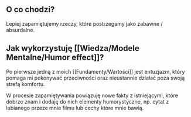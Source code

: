 ## O co chodzi? 
Lepiej zapamiętujemy rzeczy, które postrzegamy jako zabawne / absurdalne. 

## Jak wykorzystuję [[Wiedza/Modele Mentalne/Humor effect]]?
Po pierwsze jedną z moich [[Fundamenty/Wartości]] jest entuzjazm, który pomaga mi pokonywać przeciwności oraz nieustannie działać poza swoją strefą komfortu.

W procesie zapamiętywania powiązuję nowe fakty z istniejącymi, które dobrze znam i dodaję do nich elementy humorystyczne, np. cytat z lubianego przeze mnie filmu lub cechy które mnie bawią.

